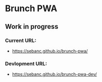 # Brunch PWA

## Work in progress

### Current URL: 
- https://sebanc.github.io/brunch-pwa/

### Devlopment URL: 
- https://sebanc.github.io/brunch-pwa-dev/

